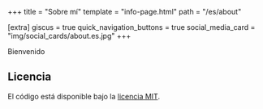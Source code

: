 +++
title = "Sobre mí"
template = "info-page.html"
path = "/es/about"

[extra]
giscus = true
quick_navigation_buttons = true
social_media_card = "img/social_cards/about.es.jpg"
+++

Bienvenido

## Licencia

El código está disponible bajo la [licencia MIT](https://choosealicense.com/licenses/mit/).
